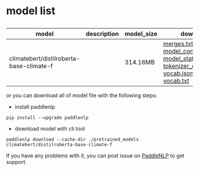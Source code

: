 #  model list

##  

| model  | description | model_size  | download         |
| --- | --- | --- | --- |
|climatebert/distilroberta-base-climate-f|  | 314.16MB | [merges.txt](https://bj.bcebos.com/paddlenlp/models/community/climatebert/distilroberta-base-climate-f/merges.txt)<br>[model_config.json](https://bj.bcebos.com/paddlenlp/models/community/climatebert/distilroberta-base-climate-f/model_config.json)<br>[model_state.pdparams](https://bj.bcebos.com/paddlenlp/models/community/climatebert/distilroberta-base-climate-f/model_state.pdparams)<br>[tokenizer_config.json](https://bj.bcebos.com/paddlenlp/models/community/climatebert/distilroberta-base-climate-f/tokenizer_config.json)<br>[vocab.json](https://bj.bcebos.com/paddlenlp/models/community/climatebert/distilroberta-base-climate-f/vocab.json)<br>[vocab.txt](https://bj.bcebos.com/paddlenlp/models/community/climatebert/distilroberta-base-climate-f/vocab.txt) |

or you can download all of model file with the following steps:

* install paddlenlp

```shell
pip install --upgrade paddlenlp
```

* download model with cli tool

```shell
paddlenlp download --cache-dir ./pretrained_models climatebert/distilroberta-base-climate-f
```

If you have any problems with it, you can post issue on [PaddleNLP](https://github.com/PaddlePaddle/PaddleNLP) to get support.
